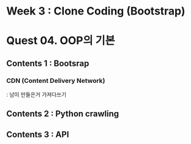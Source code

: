 # Week 3 : Clone Coding (Bootstrap)
# Quest 04. OOP의 기본
## Contents 1 : Bootsrap
### CDN (Content Delivery Network)
: 남이 만들은거 가져다쓰기


## Contents 2 : Python crawling
### 

## Contents 3 : API